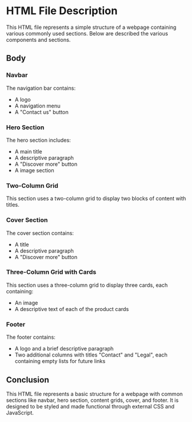 # HTML File Description

This HTML file represents a simple structure of a webpage containing various commonly used sections. Below are described the various components and sections.

## Body

### Navbar

The navigation bar contains:
- A logo
- A navigation menu
- A "Contact us" button

### Hero Section

The hero section includes:
- A main title
- A descriptive paragraph
- A "Discover more" button
- A image section

### Two-Column Grid

This section uses a two-column grid to display two blocks of content with titles.

### Cover Section

The cover section contains:
- A title
- A descriptive paragraph
- A "Discover more" button

### Three-Column Grid with Cards

This section uses a three-column grid to display three cards, each containing:
- An image
- A descriptive text of each of the product cards

### Footer

The footer contains:
- A logo and a brief descriptive paragraph
- Two additional columns with titles "Contact" and "Legal", each containing empty lists for future links


## Conclusion

This HTML file represents a basic structure for a webpage with common sections like navbar, hero section, content grids, cover, and footer. It is designed to be styled and made functional through external CSS and JavaScript.

